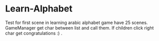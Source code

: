 # Learn-Alphabet

Test for first scene in learning arabic alphabet game have 25 scenes.
GameManager get char between list and call them.
If children click right char get congratulations :) .
